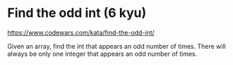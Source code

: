 # Find the odd int (6 kyu)

https://www.codewars.com/kata/find-the-odd-int/

Given an array, find the int that appears an odd number of times. There will always be only one integer that appears an odd number of times.
